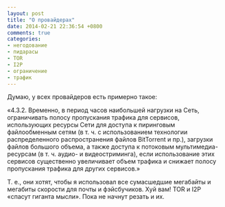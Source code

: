 ```yaml
---
layout: post
title: "О провайдерах"
date: 2014-02-21 22:36:54 +0800
comments: true
categories:
- негодование
- пидарасы
- TOR
- I2P
- ограничение
- трафик
---
```

Думаю, у всех провайдеров есть примерно такое:

«4.3.2. Временно, в период часов наибольшей нагрузки на Сеть, ограничивать полосу пропускания трафика для сервисов, использующих ресурсы Сети для доступа к пиринговым файлообменным сетям (в т. ч. с использованием технологии распределенного распространения файлов BitTorrent и пр.), загрузки файлов большого объема, а также доступа к потоковым мультимедиа-ресурсам (в т. ч. аудио- и видеостриминга), если использование этих сервисов существенно увеличивает объем трафика и снижает полосу пропускания трафика для других сервисов.»

Т. е., они хотят, чтобы я использовал все сумасшедшие мегабайты и мегабиты скорости для почты и фэйсбучиков. Хуй вам! TOR и I2P «спасут гиганта мысли». Пока не начнут резать и их.